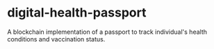 # digital-health-passport
A blockchain implementation of a passport to track individual's health conditions and vaccination status. 

